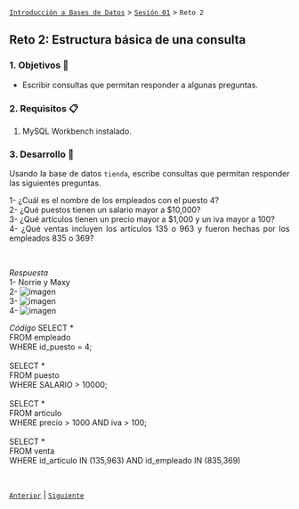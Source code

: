 [`Introducción a Bases de Datos`](../../README.md) > [`Sesión 01`](../Readme.md) > `Reto 2`
	
## Reto 2: Estructura básica de una consulta

<div style="text-align: justify;">

### 1. Objetivos :dart:

- Escribir consultas que permitan responder a algunas preguntas.

### 2. Requisitos :clipboard:

1. MySQL Workbench instalado.

### 3. Desarrollo :rocket:

Usando la base de datos `tienda`, escribe consultas que permitan responder las siguientes preguntas.

1- ¿Cuál es el nombre de los empleados con el puesto 4? <br/>
2- ¿Qué puestos tienen un salario mayor a $10,000? <br/>
3- ¿Qué artículos tienen un precio mayor a $1,000 y un iva mayor a 100? <br/>
4- ¿Qué ventas incluyen los artículos 135 o 963 y fueron hechas por los empleados 835 o 369? <br/>

<br/>

*Respuesta* <br/>
1- Norrie y Maxy <br/>
2- ![imagen](https://user-images.githubusercontent.com/60225087/117911622-ba4db400-b2a3-11eb-8812-d141a188b2ec.png) <br/>
3- ![imagen](https://user-images.githubusercontent.com/60225087/117906973-8ec6cb80-b29b-11eb-9223-adb997e3d041.png) <br/>
4- ![imagen](https://user-images.githubusercontent.com/60225087/117907014-9f774180-b29b-11eb-9c65-7ef21cc960f0.png) <br/>

*Código*
SELECT *<br/>
FROM empleado<br/>
WHERE id_puesto = 4;<br/>
<br/>
SELECT *<br/>
FROM puesto<br/>
WHERE SALARIO > 10000;<br/>
<br/>
SELECT *<br/>
FROM articulo<br/>
WHERE precio > 1000 AND iva > 100;<br/>
<br/>
SELECT *<br/>
FROM venta<br/>
WHERE id_articulo IN (135,963) AND id_empleado IN (835,369)

<br/>

[`Anterior`](../Ejemplo-03/Readme.md) | [`Siguiente`](../Readme.md)

</div>

